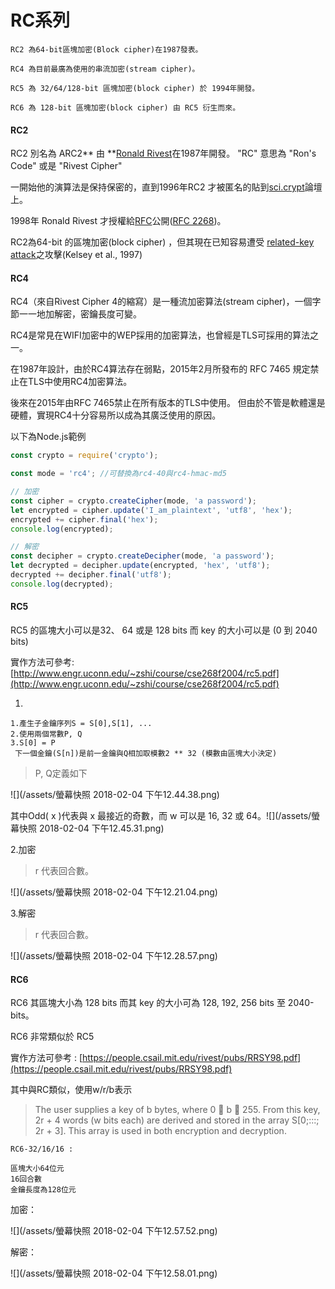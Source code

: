 # RC系列

```
RC2 為64-bit區塊加密(Block cipher)在1987發表。

RC4 為目前最廣為使用的串流加密(stream cipher)。

RC5 為 32/64/128-bit 區塊加密(block cipher) 於 1994年開發。

RC6 為 128-bit 區塊加密(block cipher) 由 RC5 衍生而來。
```

#### RC2

RC2  別名為 ARC2** 由 **[Ronald Rivest](https://en.wikipedia.org/wiki/Ron_Rivest)在1987年開發。 "RC" 意思為 "Ron's Code" 或是 "Rivest Cipher"

一開始他的演算法是保持保密的，直到1996年RC2 才被匿名的貼到[sci.crypt](https://en.wikipedia.org/wiki/Sci.crypt)論壇上。

1998年 Ronald Rivest 才授權給[RFC](https://en.wikipedia.org/wiki/Request_for_Comments)公開\([RFC 2268](https://tools.ietf.org/html/2268)\)。

RC2為64-bit 的區塊加密\(block cipher\) ，但其現在已知容易遭受 [related-key attack](https://en.wikipedia.org/wiki/Related-key_attack)之攻擊\(Kelsey et al., 1997\)

#### RC4

RC4（來自Rivest Cipher 4的縮寫）是一種流加密算法\(stream cipher\)，一個字節一一地加解密，密鑰長度可變。

RC4是常見在WIFI加密中的WEP採用的加密算法，也曾經是TLS可採用的算法之一。

在1987年設計，由於RC4算法存在弱點，2015年2月所發布的 RFC 7465 規定禁止在TLS中使用RC4加密算法。

後來在2015年由RFC 7465禁止在所有版本的TLS中使用。 但由於不管是軟體還是硬體，實現RC4十分容易所以成為其廣泛使用的原因。

以下為Node.js範例

```js
const crypto = require('crypto');

const mode = 'rc4'; //可替換為rc4-40與rc4-hmac-md5

// 加密
const cipher = crypto.createCipher(mode, 'a password');
let encrypted = cipher.update('I_am_plaintext', 'utf8', 'hex');
encrypted += cipher.final('hex');
console.log(encrypted);

// 解密
const decipher = crypto.createDecipher(mode, 'a password');
let decrypted = decipher.update(encrypted, 'hex', 'utf8');
decrypted += decipher.final('utf8');
console.log(decrypted);
```

#### RC5

RC5 的區塊大小可以是32、 64 或是 128 bits 而 key 的大小可以是 \(0 到 2040 bits\)

實作方法可參考:[http://www.engr.uconn.edu/~zshi/course/cse268f2004/rc5.pdf](http://www.engr.uconn.edu/~zshi/course/cse268f2004/rc5.pdf)

1.

```
1.產生子金鑰序列S = S[0],S[1], ...
2.使用兩個常數P, Q
3.S[0] = P
 下一個金鑰(S[n])是前一金鑰與Q相加取模數2 ** 32 (模數由區塊大小決定)
```

> P, Q定義如下

![](/assets/螢幕快照 2018-02-04 下午12.44.38.png)

其中Odd\( x \)代表與 x 最接近的奇數，而 w 可以是 16, 32 或 64。![](/assets/螢幕快照 2018-02-04 下午12.45.31.png)

2.加密

> r 代表回合數。

![](/assets/螢幕快照 2018-02-04 下午12.21.04.png)

3.解密

> r 代表回合數。

![](/assets/螢幕快照 2018-02-04 下午12.28.57.png)

#### RC6

RC6 其區塊大小為 128 bits 而其 key 的大小可為 128, 192, 256 bits 至 2040-bits。

RC6 非常類似於 RC5

實作方法可參考 : [https://people.csail.mit.edu/rivest/pubs/RRSY98.pdf](https://people.csail.mit.edu/rivest/pubs/RRSY98.pdf)

其中與RC類似，使用w/r/b表示

> The user supplies a key of b bytes, where 0  b  255. From this key, 2r + 4 words \(w bits each\) are derived and stored in the array S\[0;:::; 2r + 3\]. This array is used in both encryption and decryption.

```
RC6-32/16/16 :

區塊大小64位元
16回合數
金鑰長度為128位元
```

加密：

![](/assets/螢幕快照 2018-02-04 下午12.57.52.png)

解密：

![](/assets/螢幕快照 2018-02-04 下午12.58.01.png)


